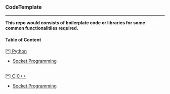<h3>CodeTemplate</h3><hr>

<b> This repo would consists of boilerplate code or libraries for some common functionalitiies required.</b>

 <h4>Table of Content</h4>
   <a href="./python/"> [*] Python </a>
<br>
  <ul>
  <li><a href="./python/SocketProgramming "&emsp; &emsp; &emsp;>Socket Programming</a></li>
  </ul>
<br>
   <a href="./C|C++/"> [*] C|C++ </a>
  <ul>
  <li><a href="./C|C++/SocketProgramming "&emsp; &emsp; &emsp;>Socket Programming</a></li>
  </ul>
<br>
